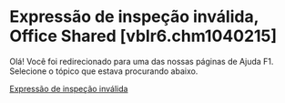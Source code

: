 
# Expressão de inspeção inválida, Office Shared [vblr6.chm1040215]

Olá! Você foi redirecionado para uma das nossas páginas de Ajuda F1. Selecione o tópico que estava procurando abaixo.

[Expressão de inspeção inválida](http://msdn.microsoft.com/library/0eb4ebd1-e35d-d775-ebb3-1ce131dd81b1%28Office.15%29.aspx)
